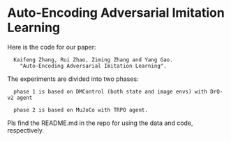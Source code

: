# Auto-Encoding Adversarial Imitation Learning

Here is the code for our paper:
  
      Kaifeng Zhang, Rui Zhao, Ziming Zhang and Yang Gao. 
        "Auto-Encoding Adversarial Imitation Learning".

The experiments are divided into two phases:
  
      phase 1 is based on DMControl (both state and image envs) with DrQ-v2 agent
      
      phase 2 is based on MuJoCo with TRPO agent. 
      

Pls find the README.md in the repo for using the data and code, respectively. 
